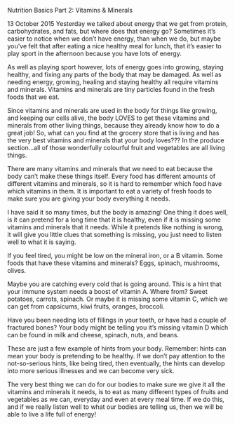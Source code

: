 Nutrition Basics Part 2: Vitamins & Minerals

13 October 2015
 Yesterday we talked about energy that we get from protein, carbohydrates, and fats, but where does that energy go? Sometimes it’s easier to notice when we don’t have energy, than when we do, but maybe you’ve felt that after eating a nice healthy meal for lunch, that it’s easier to play sport in the afternoon because you have lots of energy.

As well as playing sport however, lots of energy goes into growing, staying healthy, and fixing any parts of the body that may be damaged. As well as needing energy, growing, healing and staying healthy all require vitamins and minerals. Vitamins and minerals are tiny particles found in the fresh foods that we eat.

Since vitamins and minerals are used in the body for things like growing, and keeping our cells alive, the body LOVES to get these vitamins and minerals from other living things, because they already know how to do a great job! So, what can you find at the grocery store that is living and has the very best vitamins and minerals that your body loves??? In the produce section...all of those wonderfully colourful fruit and vegetables are all living things.

There are many vitamins and minerals that we need to eat because the body can’t make these things itself. Every food has different amounts of different vitamins and minerals, so it is hard to remember which food have which vitamins in them. It is important to eat a variety of fresh foods to make sure you are giving your body everything it needs.

I have said it so many times, but the body is amazing! One thing it does well, is it can pretend for a long time that it is healthy, even if it is missing some vitamins and minerals that it needs. While it pretends like nothing is wrong, it will give you little clues that something is missing, you just need to listen well to what it is saying.

If you feel tired, you might be low on the mineral iron, or a B vitamin. Some foods that have these vitamins and minerals? Eggs, spinach, mushrooms, olives.

Maybe you are catching every cold that is going around. This is a hint that your immune system needs a boost of vitamin A. Where from? Sweet potatoes, carrots, spinach. Or maybe it is missing some vitamin C, which we can get from capsicums, kiwi fruits, oranges, broccoli.

Have you been needing lots of fillings in your teeth, or have had a couple of fractured bones? Your body might be telling you it’s missing vitamin D which can be found in milk and cheese, spinach, nuts, and beans.

These are just a few example of hints from your body. Remember: hints can mean your body is pretending to be healthy. If we don’t pay attention to the not-so-serious hints, like being tired, then eventually, the hints can develop into more serious illnesses and we can become very sick.

The very best thing we can do for our bodies to make sure we give it all the vitamins and minerals it needs, is to eat as many different types of fruits and vegetables as we can, everyday and even at every meal time. If we do this, and if we really listen well to what our bodies are telling us, then we will be able to live a life full of energy!
